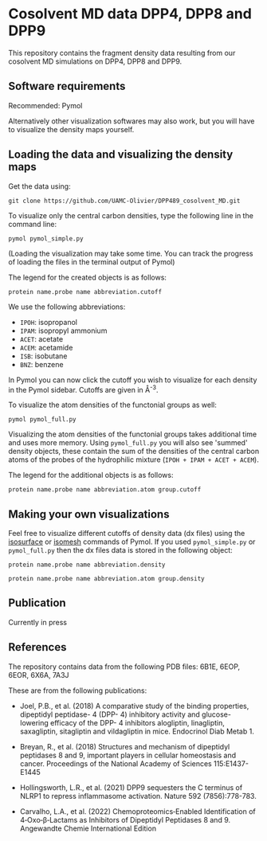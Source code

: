 # Cosolvent MD data DPP4, DPP8 and DPP9

This repository contains the fragment density data resulting from our cosolvent MD simulations on DPP4, DPP8 and DPP9.

## Software requirements

Recommended: Pymol

Alternatively other visualization softwares may also work, but you will have to visualize the density maps yourself.

## Loading the data and visualizing the density maps

Get the data using:

```
git clone https://github.com/UAMC-Olivier/DPP489_cosolvent_MD.git
```

To visualize only the central carbon densities, type the following line in the command line:

```
pymol pymol_simple.py
```

(Loading the visualization may take some time. You can track the progress of loading the files in the terminal output of Pymol)

The legend for the created objects is as follows:

`protein name.probe name abbreviation.cutoff `

We use the following abbreviations:

+ `IPOH`: isopropanol
+ `IPAM`: isopropyl ammonium
+ `ACET`: acetate
+ `ACEM`: acetamide
+ `ISB`: isobutane
+ `BNZ`: benzene

In Pymol you can now click the cutoff you wish to visualize for each density in the Pymol sidebar. Cutoffs are given in Å<sup>-3</sup>. 

To visualize the atom densities of the functonial groups as well:

```
pymol pymol_full.py
```

Visualizing the atom densities of the functonial groups takes additional time and uses more memory. Using `pymol_full.py` you will also see 'summed' density objects, these contain the sum of the densities of the central carbon atoms of the probes of the hydrophilic mixture (`IPOH + IPAM + ACET + ACEM`). 

The legend for the additional objects is as follows:

`protein name.probe name abbreviation.atom group.cutoff `


## Making your own visualizations

Feel free to visualize different cutoffs of density data (dx files) using the [isosurface](https://pymolwiki.org/index.php/Isosurface) or [isomesh](https://pymolwiki.org/index.php/Isomesh) commands of Pymol. If you used `pymol_simple.py` or `pymol_full.py` then the dx files data is stored in the following object:

`protein name.probe name abbreviation.density`

`protein name.probe name abbreviation.atom group.density`

## Publication

Currently in press

## References

The repository contains data from the following PDB files: 6B1E, 6EOP, 6EOR, 6X6A, 7A3J

These are from the following publications:

* Joel, P.B., et al. (2018) A comparative study of the binding properties, dipeptidyl peptidase- 4 (DPP- 4) inhibitory activity and glucose- lowering efficacy of the DPP- 4 inhibitors alogliptin, linagliptin, saxagliptin, sitagliptin and vildagliptin in mice. Endocrinol Diab Metab 1.

* Breyan, R., et al. (2018) Structures and mechanism of dipeptidyl peptidases 8 and 9, important players in cellular homeostasis and cancer. Proceedings of the National Academy of Sciences 115:E1437-E1445

* Hollingsworth, L.R., et al. (2021) DPP9 sequesters the C terminus of NLRP1 to repress inflammasome activation. Nature 592 (7856):778-783.

* Carvalho, L.A., et al. (2022) Chemoproteomics‐Enabled Identification of 4‐Oxo‐β‐Lactams as Inhibitors of Dipeptidyl Peptidases 8 and 9. Angewandte Chemie International Edition

